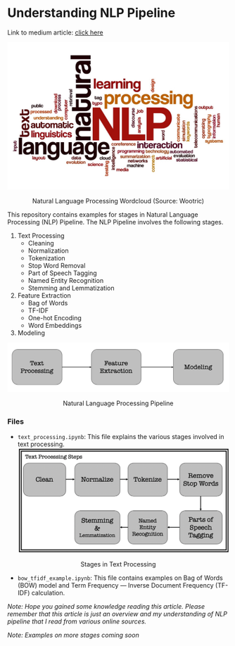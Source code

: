 # Understanding NLP Pipeline

Link to medium article: [click here](https://medium.com/@chaitanya_kasaraneni/understanding-nlp-pipeline-9af8cba78a56)

![NLP](https://github.com/chaitanyakasaraneni/nlp_pipeline/blob/master/images/nlp.jpeg)
<p align="center">Natural Language Processing Wordcloud (Source: Wootric)</p>

This repository contains examples for stages in Natural Language Processing (NLP) Pipeline. The NLP Pipeline involves the following stages.
1. Text Processing
    - Cleaning
    - Normalization
    - Tokenization
    - Stop Word Removal
    - Part of Speech Tagging
    - Named Entity Recognition
    - Stemming and Lemmatization
2. Feature Extraction
    - Bag of Words
    - TF-IDF
    - One-hot Encoding
    - Word Embeddings
3. Modeling


![NLP Pipeline](https://github.com/chaitanyakasaraneni/nlp_pipeline/blob/master/images/nlp_pipeline.png)
<p align="center">Natural Language Processing Pipeline</p>

### Files
- `text_processing.ipynb`: This file explains the various stages involved in text processing. <br>
![NLP Pipeline - Stages in Text Processing](https://github.com/chaitanyakasaraneni/nlp_pipeline/blob/master/images/text_processing.png)
<p align="center">Stages in Text Processing</p>

- `bow_tfidf_example.ipynb`: This file contains examples on Bag of Words (BOW) model and Term Frequency — Inverse Document Frequency (TF-IDF) calculation.

*Note: Hope you gained some knowledge reading this article. Please remember that this article is just an overview and my understanding of NLP pipeline that I read from various online sources.*

*Note: Examples on more stages coming soon*
